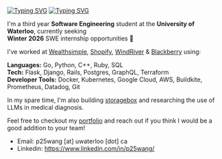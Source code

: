 [![Typing SVG](https://readme-typing-svg.demolab.com?font=Poppins&weight=600&size=25&pause=1000&color=F7F7F7&vCenter=true&width=430&height=40&lines=Hey+there,+I'm+Peter+%F0%9F%91%8B)](https://git.io/typing-svg#gh-dark-mode-only)
[![Typing SVG](https://readme-typing-svg.demolab.com?font=Poppins&weight=600&size=25&pause=1000&color=000000&vCenter=true&width=430&height=40&lines=Hey+there,+I'm+Peter+%F0%9F%91%8B)](https://git.io/typing-svg#gh-light-mode-only)

I'm a third year **Software Engineering** student at the **University of Waterloo**, currently seeking \
**Winter 2026** SWE internship opportunities 🌱

I've worked at <ins>Wealthsimple</ins>, <ins>Shopify</ins>, <ins>WindRiver</ins> & <ins>Blackberry</ins> using:

**Languages:** Go, Python, C++, Ruby, SQL \
**Tech:** Flask, Django, Rails, Postgres, GraphQL, Terraform \
**Developer Tools:** Docker, Kubernetes, Google Cloud, AWS, Buildkite, Prometheus, Datadog, Git

In my spare time, I'm also building [storagebox](https://storagebox.app/) and researching the use of LLMs in medical diagnosis.

Feel free to checkout my [portfolio](https://petemango.me/) and reach out if you think I would be a good addition to your team!

- Email: p25wang [at] uwaterloo [dot] ca
- Linkedin: https://www.linkedin.com/in/p25wang/

